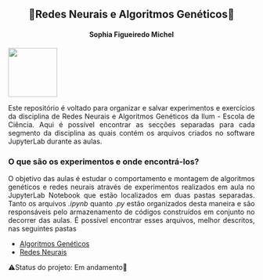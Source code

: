 <h2 align="center"> 🧠Redes Neurais e Algoritmos Genéticos🧬</h2>

<h4 align="center">Sophia Figueiredo Michel</h5>

<img src="https://user-images.githubusercontent.com/107013536/225460843-633e8f40-683f-4d8f-a420-c627d1d0a459.png" width="100" hight="100">

<p align="justify">
Este repositório é voltado para organizar e salvar experimentos e exercícios da disciplina de Redes Neurais e Algoritmos Genéticos da Ilum - Escola de Ciência. Aqui é possível encontrar as secções separadas para cada segmento da disciplina as quais contém os arquivos criados no software JupyterLab durante as aulas.
</p>

<h3><b>O que são os experimentos e onde encontrá-los?</b></h3>
<p align="justify">
O objetivo das aulas é estudar o comportamento e montagem de algoritmos genéticos e redes neurais através de experimentos realizados em aula no JupyterLab Notebook que estão localizados em duas pastas separadas. Tanto os arquivos <i>.ipynb</i> quanto <i>.py</i> estão organizados desta maneira e são responsáveis pelo armazenamento de códigos construídos em conjunto no decorrer das aulas. É possível encontrar esses arquivos, melhor descritos, nas seguintes pastas

<ul>
  <li><a href="https://github.com/Sophlechim/Redes-Neurais---Sophia/tree/main/AlgoritmosGeneticos">Algoritmos Genéticos</a></li>

  <li><a href="https://github.com/Sophlechim/Redes-Neurais---Sophia/tree/main/RedesNeurais">Redes Neurais</a></li>
</ul>
</p>

⚠️Status do projeto: Em andamento🔄
